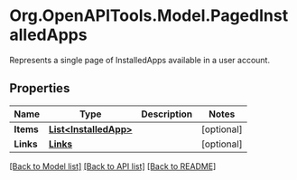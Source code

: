 # Org.OpenAPITools.Model.PagedInstalledApps
Represents a single page of InstalledApps available in a user account.
## Properties

Name | Type | Description | Notes
------------ | ------------- | ------------- | -------------
**Items** | [**List&lt;InstalledApp&gt;**](InstalledApp.md) |  | [optional] 
**Links** | [**Links**](Links.md) |  | [optional] 

[[Back to Model list]](../README.md#documentation-for-models) [[Back to API list]](../README.md#documentation-for-api-endpoints) [[Back to README]](../README.md)

